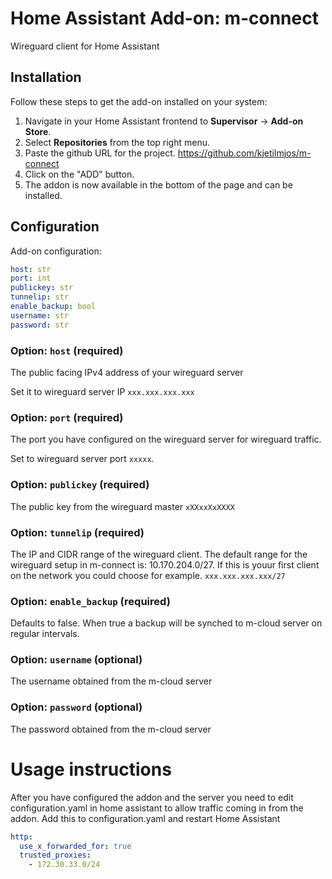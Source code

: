 # Home Assistant Add-on: m-connect

Wireguard client for Home Assistant

## Installation

Follow these steps to get the add-on installed on your system:

1. Navigate in your Home Assistant frontend to **Supervisor** -> **Add-on Store**.
2. Select **Repositories** from the top right menu.
3. Paste the github URL for the project. https://github.com/kjetilmjos/m-connect
4. Click on the "ADD" button.
5. The addon is now available in the bottom of the page and can be installed.

## Configuration

Add-on configuration:

```yaml
host: str
port: int
publickey: str
tunnelip: str
enable_backup: bool
username: str
password: str
```

### Option: `host` (required)

The public facing IPv4 address of your wireguard server

Set it to wireguard server IP `xxx.xxx.xxx.xxx`

### Option: `port` (required)

The port you have configured on the wireguard server for wireguard traffic.

Set to wireguard server port `xxxxx`.

### Option: `publickey` (required)

The public key from the wireguard master `xXXxxXxXXXX`

### Option: `tunnelip` (required)

The IP and CIDR range of the wireguard client.
The default range for the wireguard setup in m-connect is: 10.170.204.0/27.
If this is youur first client on the network you could choose for example. `xxx.xxx.xxx.xxx/27`

### Option: `enable_backup` (required)

Defaults to false. When true a backup will be synched to m-cloud server on regular intervals.

### Option: `username` (optional)

The username obtained from the m-cloud server

### Option: `password` (optional)

The password obtained from the m-cloud server

# Usage instructions

After you have configured the addon and the server you need to edit configuration.yaml in home assistant to allow traffic coming in from the addon.
Add this to configuration.yaml and restart Home Assistant

```yaml
http:
  use_x_forwarded_for: true
  trusted_proxies:
    - 172.30.33.0/24
```
